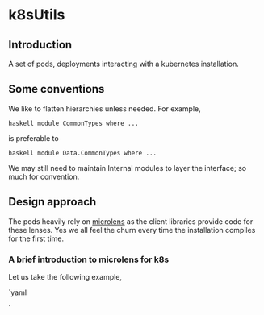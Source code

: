 # k8sUtils

## Introduction
A set of pods, deployments interacting with a kubernetes installation.

## Some conventions
We like to flatten hierarchies unless needed. For example,

`haskell
  module CommonTypes where
  ...
`

is preferable to

`haskell
  module Data.CommonTypes where ...
`

We may still need to maintain Internal modules to layer the interface; so much for convention.

## Design approach

The pods heavily rely on [microlens](https://hackage.haskell.org/package/microlens) as the client libraries provide code for these lenses. Yes we all feel the churn every time the installation compiles for the first time.

### A brief introduction to microlens for k8s
Let us take the following example,

`yaml

`

